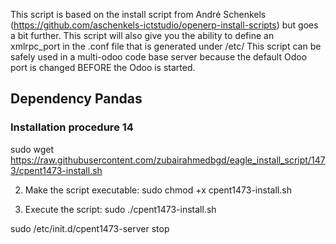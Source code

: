 This script is based on the install script from André Schenkels (https://github.com/aschenkels-ictstudio/openerp-install-scripts)
but goes a bit further. This script will also give you the ability to define an xmlrpc_port in the .conf file that is generated under /etc/
This script can be safely used in a multi-odoo code base server because the default Odoo port is changed BEFORE the Odoo is started.


<h2>Dependency Pandas </h2>

<h3>Installation procedure 14</h3>

sudo wget https://raw.githubusercontent.com/zubairahmedbgd/eagle_install_script/1473/cpent1473-install.sh

2. Make the script executable:
sudo chmod +x cpent1473-install.sh

3. Execute the script:
sudo ./cpent1473-install.sh



sudo /etc/init.d/cpent1473-server stop


```
